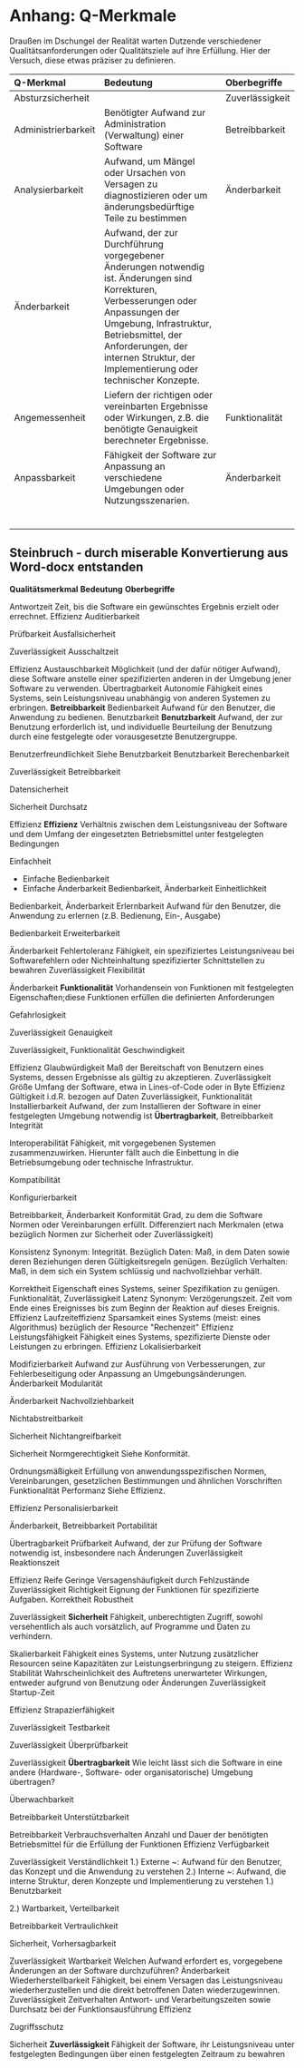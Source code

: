
# Anhang: Q-Merkmale

Draußen im Dschungel der Realität warten Dutzende verschiedener Qualitätsanforderungen oder Qualitätsziele auf ihre Erfüllung. Hier der Versuch, diese etwas präziser zu definieren.



 
| Q-Merkmal        | Bedeutung           | Oberbegriffe   |
| :-------------   |:--------------------| :------------- |
| Absturzsicherheit |                    | Zuverlässigkeit |
| Administrierbarkeit | Benötigter Aufwand zur Administration (Verwaltung) einer Software | Betreibbarkeit|
| Analysierbarkeit | Aufwand, um Mängel oder Ursachen von Versagen zu diagnostizieren oder um änderungsbedürftige Teile zu bestimmen | Änderbarkeit |
| Änderbarkeit | Aufwand, der zur Durchführung vorgegebener Änderungen notwendig ist. Änderungen sind Korrekturen, Verbesserungen oder Anpassungen der Umgebung, Infrastruktur, Betriebsmittel, der Anforderungen, der internen Struktur, der Implementierung oder technischer Konzepte. |
| Angemessenheit | Liefern der richtigen oder vereinbarten Ergebnisse oder Wirkungen, z.B. die benötigte Genauigkeit berechneter Ergebnisse.| Funktionalität |
| Anpassbarkeit | Fähigkeit der Software zur Anpassung an verschiedene Umgebungen oder Nutzungsszenarien. | Änderbarkeit |
| | | |
| | | |
| | | |
| | | |
| | | |
| | | |

## Steinbruch - durch miserable Konvertierung aus Word-docx entstanden

**Qualitätsmerkmal**
**Bedeutung**
**Oberbegriffe**




Antwortzeit
Zeit, bis die Software ein gewünschtes Ergebnis erzielt oder errechnet.
Effizienz
Auditierbarkeit

Prüfbarkeit
Ausfallsicherheit

Zuverlässigkeit
Ausschaltzeit

Effizienz
Austauschbarkeit
Möglichkeit (und der dafür nötiger Aufwand), diese Software anstelle einer spezifizierten anderen in der Umgebung jener Software zu verwenden.
Übertragbarkeit
Autonomie
Fähigkeit eines Systems, sein Leistungsniveau unabhängig von anderen Systemen zu erbringen. 
**Betreibbarkeit**
Bedienbarkeit
Aufwand für den Benutzer, die Anwendung zu bedienen.
Benutzbarkeit
**Benutzbarkeit**
Aufwand, der zur Benutzung erforderlich ist, und individuelle Beurteilung der Benutzung durch eine festgelegte oder vorausgesetzte Benutzergruppe.

Benutzerfreundlichkeit
Siehe Benutzbarkeit
Benutzbarkeit
Berechenbarkeit

Zuverlässigkeit
Betreibbarkeit


Datensicherheit

Sicherheit
Durchsatz

Effizienz
**Effizienz**
Verhältnis zwischen dem Leistungsniveau der Software und dem Umfang der eingesetzten Betriebsmittel unter festgelegten Bedingungen

Einfachheit
- Einfache Bedienbarkeit
- Einfache Änderbarkeit
Bedienbarkeit,
Änderbarkeit
Einheitlichkeit

Bedienbarkeit,
Änderbarkeit
Erlernbarkeit
Aufwand für den Benutzer, die Anwendung zu erlernen (z.B. Bedienung, Ein-, Ausgabe)

Bedienbarkeit
Erweiterbarkeit

Änderbarkeit
Fehlertoleranz
Fähigkeit, ein spezifiziertes Leistungsniveau bei Softwarefehlern oder Nichteinhaltung spezifizierter Schnittstellen zu bewahren
Zuverlässigkeit
Flexibilität

Änderbarkeit
**Funktionalität**
Vorhandensein von Funktionen mit festgelegten Eigenschaften;diese Funktionen erfüllen die definierten Anforderungen


Gefahrlosigkeit

Zuverlässigkeit
Genauigkeit

Zuverlässigkeit,
Funktionalität
Geschwindigkeit

Effizienz
Glaubwürdigkeit
Maß der Bereitschaft von Benutzern eines Systems, dessen Ergebnisse als gültig zu akzeptieren.
Zuverlässigkeit
Größe
Umfang der Software, etwa in Lines-of-Code oder in Byte
Effizienz
Gültigkeit 
i.d.R. bezogen auf Daten
Zuverlässigkeit,
Funktionalität
Installierbarkeit
Aufwand, der zum Installieren der Software in einer festgelegten Umgebung notwendig ist
**Übertragbarkeit**,
Betreibbarkeit
Integrität


Interoperabilität
Fähigkeit, mit vorgegebenen Systemen zusammenzuwirken.
Hierunter fällt auch die Einbettung in die Betriebsumgebung oder technische Infrastruktur.

Kompatibilität


Konfigurierbarkeit

Betreibbarkeit,
Änderbarkeit
Konformität
Grad, zu dem die Software Normen oder Vereinbarungen erfüllt. Differenziert nach Merkmalen (etwa bezüglich Normen zur Sicherheit oder Zuverlässigkeit)

Konsistenz
Synonym: Integrität.
Bezüglich Daten: Maß, in dem Daten sowie deren Beziehungen deren Gültigkeitsregeln genügen.
Bezüglich Verhalten: Maß, in dem sich ein System schlüssig und nachvollziehbar verhält.

Korrektheit
Eigenschaft eines Systems, seiner Spezifikation zu genügen.
Funktionalität,
Zuverlässigkeit
Latenz
Synonym: Verzögerungszeit. Zeit vom Ende eines Ereignisses bis zum Beginn der Reaktion auf dieses Ereignis.
Effizienz
Laufzeiteffizienz
Sparsamkeit eines Systems (meist: eines Algorithmus) bezüglich der Resource "Rechenzeit"
Effizienz
Leistungsfähigkeit
Fähigkeit eines Systems, spezifizierte Dienste oder Leistungen zu erbringen.
Effizienz
Lokalisierbarkeit


Modifizierbarkeit
Aufwand zur Ausführung von Verbesserungen, zur Fehlerbeseitigung oder Anpassung an Umgebungsänderungen.
Änderbarkeit
Modularität

Änderbarkeit
Nachvollziehbarkeit


Nichtabstreitbarkeit

Sicherheit
Nichtangreifbarkeit

Sicherheit
Normgerechtigkeit
Siehe Konformität.

Ordnungsmäßigkeit
Erfüllung von anwendungsspezifischen Normen, Vereinbarungen, gesetzlichen Bestimmungen und ähnlichen Vorschriften
Funktionalität
Performanz
Siehe Effizienz.

Effizienz
Personalisierbarkeit

Änderbarkeit,
Betreibbarkeit
Portabilität

Übertragbarkeit
Prüfbarkeit
Aufwand, der zur Prüfung der Software notwendig ist, insbesondere nach Änderungen
Zuverlässigkeit
Reaktionszeit

Effizienz
Reife
Geringe Versagenshäufigkeit durch Fehlzustände
Zuverlässigkeit
Richtigkeit
Eignung der Funktionen für spezifizierte Aufgaben.
Korrektheit
Robustheit

Zuverlässigkeit
**Sicherheit**
Fähigkeit, unberechtigten Zugriff, sowohl versehentlich als auch vorsätzlich, auf Programme und Daten zu verhindern.

Skalierbarkeit
Fähigkeit eines Systems, unter Nutzung zusätzlicher Resourcen seine Kapazitäten zur Leistungserbringung zu steigern.
Effizienz
Stabilität
Wahrscheinlichkeit des Auftretens unerwarteter Wirkungen, entweder aufgrund von Benutzung oder Änderungen 
Zuverlässigkeit
Startup-Zeit

Effizienz
Strapazierfähigkeit

Zuverlässigkeit
Testbarkeit

Zuverlässigkeit
Überprüfbarkeit

Zuverlässigkeit
**Übertragbarkeit**
Wie leicht lässt sich die Software in eine andere (Hardware-, Software- oder organisatorische) Umgebung übertragen?

Überwachbarkeit

Betreibbarkeit 
Unterstützbarkeit

Betreibbarkeit
Verbrauchsverhalten
Anzahl und Dauer der benötigten Betriebsmittel für die Erfüllung der Funktionen
Effizienz
Verfügbarkeit

Zuverlässigkeit
Verständlichkeit
1.) Externe ~: Aufwand für den Benutzer, das Konzept und die Anwendung zu verstehen
2.) Interne ~: Aufwand, die interne Struktur, deren Konzepte und Implementierung zu verstehen 
1.) Benutzbarkeit

2.) Wartbarkeit,
Verteilbarkeit

Betreibbarkeit
Vertraulichkeit

Sicherheit, 
Vorhersagbarkeit

Zuverlässigkeit
Wartbarkeit
Welchen Aufwand erfordert es, vorgegebene Änderungen an der Software durchzuführen?
Änderbarkeit
Wiederherstellbarkeit
Fähigkeit, bei einem Versagen das Leistungsniveau wiederherzustellen und die direkt betroffenen Daten wiederzugewinnen.
Zuverlässigkeit
Zeitverhalten
Antwort- und Verarbeitungszeiten sowie Durchsatz bei der Funktionsausführung
Effizienz

Zugriffsschutz

Sicherheit
**Zuverlässigkeit**
Fähigkeit der Software, ihr Leistungsniveau unter festgelegten Bedingungen über einen festgelegten Zeitraum zu bewahren